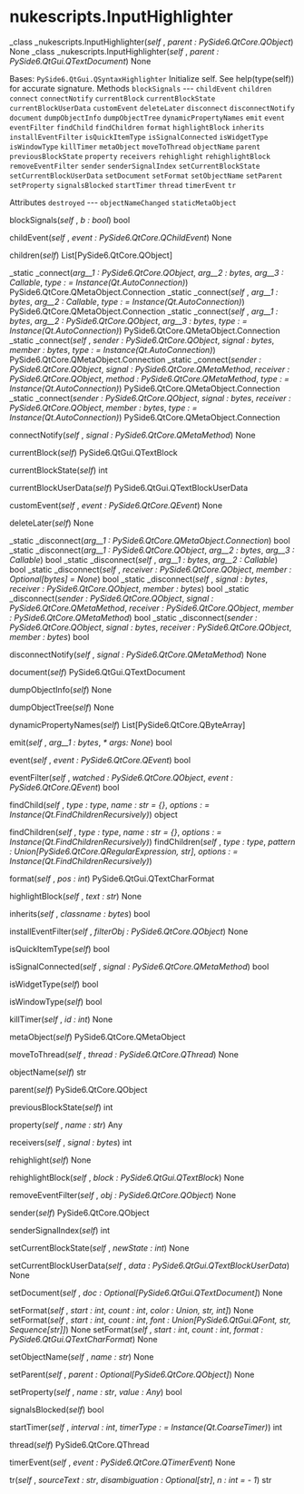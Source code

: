 # nukescripts.InputHighlighter
_class _nukescripts.InputHighlighter(_self_ , _parent : PySide6.QtCore.QObject_)  None
_class _nukescripts.InputHighlighter(_self_ , _parent : PySide6.QtGui.QTextDocument_)  None

Bases: `PySide6.QtGui.QSyntaxHighlighter`
Initialize self. See help(type(self)) for accurate signature.
Methods
`blockSignals` ---
`childEvent`
`children`
`connect`
`connectNotify`
`currentBlock`
`currentBlockState`
`currentBlockUserData`
`customEvent`
`deleteLater`
`disconnect`
`disconnectNotify`
`document`
`dumpObjectInfo`
`dumpObjectTree`
`dynamicPropertyNames`
`emit`
`event`
`eventFilter`
`findChild`
`findChildren`
`format`
`highlightBlock`
`inherits`
`installEventFilter`
`isQuickItemType`
`isSignalConnected`
`isWidgetType`
`isWindowType`
`killTimer`
`metaObject`
`moveToThread`
`objectName`
`parent`
`previousBlockState`
`property`
`receivers`
`rehighlight`
`rehighlightBlock`
`removeEventFilter`
`sender`
`senderSignalIndex`
`setCurrentBlockState`
`setCurrentBlockUserData`
`setDocument`
`setFormat`
`setObjectName`
`setParent`
`setProperty`
`signalsBlocked`
`startTimer`
`thread`
`timerEvent`
`tr`

Attributes
`destroyed` ---
`objectNameChanged`
`staticMetaObject`

blockSignals(_self_ , _b : bool_)  bool

childEvent(_self_ , _event : PySide6.QtCore.QChildEvent_)  None

children(_self_)  List[PySide6.QtCore.QObject]

_static _connect(_arg__1 : PySide6.QtCore.QObject_, _arg__2 : bytes_, _arg__3 : Callable_, _type : = Instance(Qt.AutoConnection)_)  PySide6.QtCore.QMetaObject.Connection
_static _connect(_self_ , _arg__1 : bytes_, _arg__2 : Callable_, _type : = Instance(Qt.AutoConnection)_)  PySide6.QtCore.QMetaObject.Connection
_static _connect(_self_ , _arg__1 : bytes_, _arg__2 : PySide6.QtCore.QObject_, _arg__3 : bytes_, _type : = Instance(Qt.AutoConnection)_)  PySide6.QtCore.QMetaObject.Connection
_static _connect(_self_ , _sender : PySide6.QtCore.QObject_, _signal : bytes_, _member : bytes_, _type : = Instance(Qt.AutoConnection)_)  PySide6.QtCore.QMetaObject.Connection
_static _connect(_sender : PySide6.QtCore.QObject_, _signal : PySide6.QtCore.QMetaMethod_, _receiver : PySide6.QtCore.QObject_, _method : PySide6.QtCore.QMetaMethod_, _type : = Instance(Qt.AutoConnection)_)  PySide6.QtCore.QMetaObject.Connection
_static _connect(_sender : PySide6.QtCore.QObject_, _signal : bytes_, _receiver : PySide6.QtCore.QObject_, _member : bytes_, _type : = Instance(Qt.AutoConnection)_)  PySide6.QtCore.QMetaObject.Connection

connectNotify(_self_ , _signal : PySide6.QtCore.QMetaMethod_)  None

currentBlock(_self_)  PySide6.QtGui.QTextBlock

currentBlockState(_self_)  int

currentBlockUserData(_self_)  PySide6.QtGui.QTextBlockUserData

customEvent(_self_ , _event : PySide6.QtCore.QEvent_)  None

deleteLater(_self_)  None

_static _disconnect(_arg__1 : PySide6.QtCore.QMetaObject.Connection_)  bool
_static _disconnect(_arg__1 : PySide6.QtCore.QObject_, _arg__2 : bytes_, _arg__3 : Callable_)  bool
_static _disconnect(_self_ , _arg__1 : bytes_, _arg__2 : Callable_)  bool
_static _disconnect(_self_ , _receiver : PySide6.QtCore.QObject_, _member : Optional[bytes] = None_)  bool
_static _disconnect(_self_ , _signal : bytes_, _receiver : PySide6.QtCore.QObject_, _member : bytes_)  bool
_static _disconnect(_sender : PySide6.QtCore.QObject_, _signal : PySide6.QtCore.QMetaMethod_, _receiver : PySide6.QtCore.QObject_, _member : PySide6.QtCore.QMetaMethod_)  bool
_static _disconnect(_sender : PySide6.QtCore.QObject_, _signal : bytes_, _receiver : PySide6.QtCore.QObject_, _member : bytes_)  bool

disconnectNotify(_self_ , _signal : PySide6.QtCore.QMetaMethod_)  None

document(_self_)  PySide6.QtGui.QTextDocument

dumpObjectInfo(_self_)  None

dumpObjectTree(_self_)  None

dynamicPropertyNames(_self_)  List[PySide6.QtCore.QByteArray]

emit(_self_ , _arg__1 : bytes_, _* args: None_)  bool

event(_self_ , _event : PySide6.QtCore.QEvent_)  bool

eventFilter(_self_ , _watched : PySide6.QtCore.QObject_, _event : PySide6.QtCore.QEvent_)  bool

findChild(_self_ , _type : type_, _name : str = {}_, _options : = Instance(Qt.FindChildrenRecursively)_)  object

findChildren(_self_ , _type : type_, _name : str = {}_, _options : = Instance(Qt.FindChildrenRecursively)_)
findChildren(_self_ , _type : type_, _pattern : Union[PySide6.QtCore.QRegularExpression, str]_, _options : = Instance(Qt.FindChildrenRecursively)_)

format(_self_ , _pos : int_)  PySide6.QtGui.QTextCharFormat

highlightBlock(_self_ , _text : str_)  None

inherits(_self_ , _classname : bytes_)  bool

installEventFilter(_self_ , _filterObj : PySide6.QtCore.QObject_)  None

isQuickItemType(_self_)  bool

isSignalConnected(_self_ , _signal : PySide6.QtCore.QMetaMethod_)  bool

isWidgetType(_self_)  bool

isWindowType(_self_)  bool

killTimer(_self_ , _id : int_)  None

metaObject(_self_)  PySide6.QtCore.QMetaObject

moveToThread(_self_ , _thread : PySide6.QtCore.QThread_)  None

objectName(_self_)  str

parent(_self_)  PySide6.QtCore.QObject

previousBlockState(_self_)  int

property(_self_ , _name : str_)  Any

receivers(_self_ , _signal : bytes_)  int

rehighlight(_self_)  None

rehighlightBlock(_self_ , _block : PySide6.QtGui.QTextBlock_)  None

removeEventFilter(_self_ , _obj : PySide6.QtCore.QObject_)  None

sender(_self_)  PySide6.QtCore.QObject

senderSignalIndex(_self_)  int

setCurrentBlockState(_self_ , _newState : int_)  None

setCurrentBlockUserData(_self_ , _data : PySide6.QtGui.QTextBlockUserData_)  None

setDocument(_self_ , _doc : Optional[PySide6.QtGui.QTextDocument]_)  None

setFormat(_self_ , _start : int_, _count : int_, _color : Union, str, int]_)  None
setFormat(_self_ , _start : int_, _count : int_, _font : Union[PySide6.QtGui.QFont, str, Sequence[str]]_)  None
setFormat(_self_ , _start : int_, _count : int_, _format : PySide6.QtGui.QTextCharFormat_)  None

setObjectName(_self_ , _name : str_)  None

setParent(_self_ , _parent : Optional[PySide6.QtCore.QObject]_)  None

setProperty(_self_ , _name : str_, _value : Any_)  bool

signalsBlocked(_self_)  bool

startTimer(_self_ , _interval : int_, _timerType : = Instance(Qt.CoarseTimer)_)  int

thread(_self_)  PySide6.QtCore.QThread

timerEvent(_self_ , _event : PySide6.QtCore.QTimerEvent_)  None

tr(_self_ , _sourceText : str_, _disambiguation : Optional[str]_, _n : int = - 1_)  str